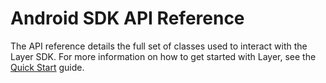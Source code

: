 # Android SDK API Reference
The API reference details the full set of classes used to interact with the Layer SDK. For more information on how to get started with Layer, see the [Quick Start](/docs/android/quick-start) guide.
